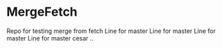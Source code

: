 # MergeFetch
Repo for testing merge from fetch
Line for master
Line for master
Line for master
Line for master cesar .. 

